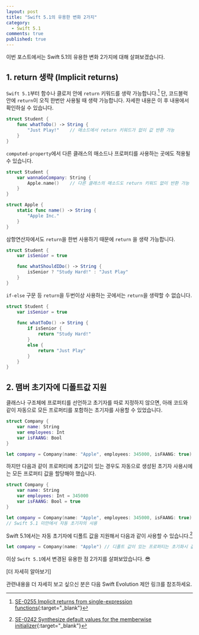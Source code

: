 ```yaml
---
layout: post
title: "Swift 5.1의 유용한 변화 2가지"
category:
  - Swift 5.1
comments: true
published: true
---
```


이번 포스트에서는 Swift 5.1의 유용한 변화 2가지에 대해 살펴보겠습니다.

## 1. return 생략 (Implicit returns)
`Swift 5.1`부터 함수나 클로저 안에  `return` 키워드를 생략 가능합니다.[^1] 단, 코드블럭 안에  `return`이 오직 한번만 사용될 때 생략 가능합니다. 자세한 내용은 이 후 내용에서 확인하실 수 있습니다.

```swift
struct Student {
    func whatToDo() -> String {
        "Just Play!"	// 매소드에서 return 키워드가 없이 값 반환 가능
    }
}
```

`computed-property`에서 다른 클래스의 매소드나 프로퍼티를 사용하는 곳에도 적용될 수 있습니다.

```swift
struct Student {
    var wannaGoCompany: String {
        Apple.name()	// 다른 클래스의 매소드도 return 키워드 없이 반환 가능
    }
}

struct Apple {
    static func name() -> String {
        "Apple Inc."
    }
}
```

삼항연산자에서도 `return`을 한번 사용하기 때문에 `return` 을 생략 가능합니다.

```swift
struct Student {
    var isSenior = true

    func whatShouldIDo() -> String {
        isSenior ? "Study Hard!" : "Just Play"
    }
}
```

`if-else`  구문 등  `return`을 두번이상 사용하는 곳에서는 `return`을 생략할 수 없습니다.

```swift
struct Student {
    var isSenior = true
    
    func whatToDo() -> String {
        if isSenior {
            return "Study Hard!"
        }
        else {
            return "Just Play"
        }
    }
}
```

## 2. 맴버 초기자에 디폴트값 지원
클래스나 구조체에 프로퍼티를 선언하고 초기자를 따로 지정하지 않으면, 아래 코드와 같이 자동으로 모든 프로퍼티를 포함하는 초기자를 사용할 수 있었습니다.

```swift
struct Company {
    var name: String
    var employees: Int
    var isFAANG: Bool
}

let company = Company(name: "Apple", employees: 345000, isFAANG: true)
```

하지만 다음과 같이 프로퍼티에 초기값이 있는 경우도 자동으로 생성된 초기자 사용시에는 모든 프로퍼티 값을 할당해야 했습니다.

```swift
struct Company {
    var name: String
    var employees: Int = 345000
    var isFAANG: Bool = true
}
```

```swift
let company = Company(name: "Apple", employees: 345000, isFAANG: true)
// Swift 5.1 미만에서 자동 초기자의 사용
```

Swift 5.1에서는 자동 초기자에 디폴트 값을 지원해서 다음과 같이 사용할 수 있습니다.[^2]

```swift
let company = Company(name: "Apple") // 디폴트 값이 있는 프로퍼티는 초기화시 값할당이 생략 가능합니다.
```

이상 `Swift 5.1`에서 변경된 유용한 점 2가지를 살펴보았습니다. 😎

[더 자세히 알아보기]

관련내용을 더 자세히 보고 싶으신 분은 다음 Swift Evolution 제안 링크를 참조하세요.

[^1]: [SE-0255 Implicit returns from single-expression functions](https://github.com/apple/swift-evolution/blob/master/proposals/0255-omit-return.md){:target="_blank"}

[^2]: [SE-0242 Synthesize default values for the memberwise initializer](https://github.com/apple/swift-evolution/blob/master/proposals/0242-default-values-memberwise.md){:target="_blank"}